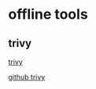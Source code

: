 # offline tools


## trivy

[ trivy ](https://trivy.dev/latest/)

[ github trivy ](https://github.com/aquasecurity/trivy/releases/tag/v0.63.0)
